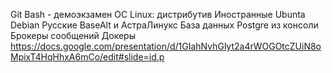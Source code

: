 Git Bash - демоэкзамен
OC Linux: дистрибутив Иностранные Ubunta Debian Русские ВаseAlt и АстраЛинукс 
База данных Postgre из консоли 
Брокеры сообщений 
Докеры
https://docs.google.com/presentation/d/1GIahNvhGlyt2a4rWOGOtcZUiN8oMpixT4HqHhxA6mCo/edit#slide=id.p
